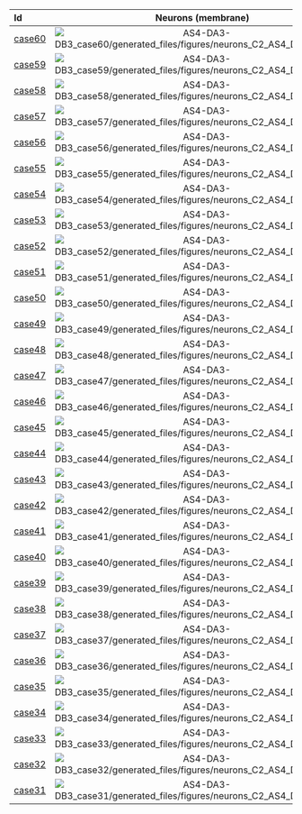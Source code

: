| Id | Neurons (membrane) | Neurons (membrane) | Muscles (membrane) | Muscles (membrane) | Neurons (activity) | Neurons (activity) | Muscles (activity) | Muscles (activity) |
| :---         |     :---:      |     :---:     |     :---:     |     :---:     |     :---:     |     :---:     |     :---:     |     :---:     |
| [case60](AS4-DA3-DB3_case60) | ![AS4-DA3-DB3_case60/generated_files/figures/neurons_C2_AS4_DA3_DB3.png](AS4-DA3-DB3_case60/generated_files/figures/neurons_C2_AS4_DA3_DB3.png "AS4-DA3-DB3_case60/generated_files/figures/neurons_C2_AS4_DA3_DB3") | ![AS4-DA3-DB3_case60/generated_files/figures/traces_neuron_AS4_DA3_DB3_C2.png](AS4-DA3-DB3_case60/generated_files/figures/traces_neuron_AS4_DA3_DB3_C2.png "AS4-DA3-DB3_case60/generated_files/figures/traces_neuron_AS4_DA3_DB3_C2") | | | ![AS4-DA3-DB3_case60/generated_files/figures/neuron_activity_C2_AS4_DA3_DB3.png](AS4-DA3-DB3_case60/generated_files/figures/neuron_activity_C2_AS4_DA3_DB3.png "AS4-DA3-DB3_case60/generated_files/figures/neuron_activity_C2_AS4_DA3_DB3") | ![AS4-DA3-DB3_case60/generated_files/figures/traces_neuron_activity_AS4_DA3_DB3_C2.png](AS4-DA3-DB3_case60/generated_files/figures/traces_neuron_activity_AS4_DA3_DB3_C2.png "AS4-DA3-DB3_case60/generated_files/figures/traces_neuron_activity_AS4_DA3_DB3_C2") | |
| [case59](AS4-DA3-DB3_case59) | ![AS4-DA3-DB3_case59/generated_files/figures/neurons_C2_AS4_DA3_DB3.png](AS4-DA3-DB3_case59/generated_files/figures/neurons_C2_AS4_DA3_DB3.png "AS4-DA3-DB3_case59/generated_files/figures/neurons_C2_AS4_DA3_DB3") | ![AS4-DA3-DB3_case59/generated_files/figures/traces_neuron_AS4_DA3_DB3_C2.png](AS4-DA3-DB3_case59/generated_files/figures/traces_neuron_AS4_DA3_DB3_C2.png "AS4-DA3-DB3_case59/generated_files/figures/traces_neuron_AS4_DA3_DB3_C2") | | | ![AS4-DA3-DB3_case59/generated_files/figures/neuron_activity_C2_AS4_DA3_DB3.png](AS4-DA3-DB3_case59/generated_files/figures/neuron_activity_C2_AS4_DA3_DB3.png "AS4-DA3-DB3_case59/generated_files/figures/neuron_activity_C2_AS4_DA3_DB3") | ![AS4-DA3-DB3_case59/generated_files/figures/traces_neuron_activity_AS4_DA3_DB3_C2.png](AS4-DA3-DB3_case59/generated_files/figures/traces_neuron_activity_AS4_DA3_DB3_C2.png "AS4-DA3-DB3_case59/generated_files/figures/traces_neuron_activity_AS4_DA3_DB3_C2") | |
| [case58](AS4-DA3-DB3_case58) | ![AS4-DA3-DB3_case58/generated_files/figures/neurons_C2_AS4_DA3_DB3.png](AS4-DA3-DB3_case58/generated_files/figures/neurons_C2_AS4_DA3_DB3.png "AS4-DA3-DB3_case58/generated_files/figures/neurons_C2_AS4_DA3_DB3") | ![AS4-DA3-DB3_case58/generated_files/figures/traces_neuron_AS4_DA3_DB3_C2.png](AS4-DA3-DB3_case58/generated_files/figures/traces_neuron_AS4_DA3_DB3_C2.png "AS4-DA3-DB3_case58/generated_files/figures/traces_neuron_AS4_DA3_DB3_C2") | | | ![AS4-DA3-DB3_case58/generated_files/figures/neuron_activity_C2_AS4_DA3_DB3.png](AS4-DA3-DB3_case58/generated_files/figures/neuron_activity_C2_AS4_DA3_DB3.png "AS4-DA3-DB3_case58/generated_files/figures/neuron_activity_C2_AS4_DA3_DB3") | ![AS4-DA3-DB3_case58/generated_files/figures/traces_neuron_activity_AS4_DA3_DB3_C2.png](AS4-DA3-DB3_case58/generated_files/figures/traces_neuron_activity_AS4_DA3_DB3_C2.png "AS4-DA3-DB3_case58/generated_files/figures/traces_neuron_activity_AS4_DA3_DB3_C2") | |
| [case57](AS4-DA3-DB3_case57) | ![AS4-DA3-DB3_case57/generated_files/figures/neurons_C2_AS4_DA3_DB3.png](AS4-DA3-DB3_case57/generated_files/figures/neurons_C2_AS4_DA3_DB3.png "AS4-DA3-DB3_case57/generated_files/figures/neurons_C2_AS4_DA3_DB3") | ![AS4-DA3-DB3_case57/generated_files/figures/traces_neuron_AS4_DA3_DB3_C2.png](AS4-DA3-DB3_case57/generated_files/figures/traces_neuron_AS4_DA3_DB3_C2.png "AS4-DA3-DB3_case57/generated_files/figures/traces_neuron_AS4_DA3_DB3_C2") | | | ![AS4-DA3-DB3_case57/generated_files/figures/neuron_activity_C2_AS4_DA3_DB3.png](AS4-DA3-DB3_case57/generated_files/figures/neuron_activity_C2_AS4_DA3_DB3.png "AS4-DA3-DB3_case57/generated_files/figures/neuron_activity_C2_AS4_DA3_DB3") | ![AS4-DA3-DB3_case57/generated_files/figures/traces_neuron_activity_AS4_DA3_DB3_C2.png](AS4-DA3-DB3_case57/generated_files/figures/traces_neuron_activity_AS4_DA3_DB3_C2.png "AS4-DA3-DB3_case57/generated_files/figures/traces_neuron_activity_AS4_DA3_DB3_C2") | |
| [case56](AS4-DA3-DB3_case56) | ![AS4-DA3-DB3_case56/generated_files/figures/neurons_C2_AS4_DA3_DB3.png](AS4-DA3-DB3_case56/generated_files/figures/neurons_C2_AS4_DA3_DB3.png "AS4-DA3-DB3_case56/generated_files/figures/neurons_C2_AS4_DA3_DB3") | ![AS4-DA3-DB3_case56/generated_files/figures/traces_neuron_AS4_DA3_DB3_C2.png](AS4-DA3-DB3_case56/generated_files/figures/traces_neuron_AS4_DA3_DB3_C2.png "AS4-DA3-DB3_case56/generated_files/figures/traces_neuron_AS4_DA3_DB3_C2") | | | ![AS4-DA3-DB3_case56/generated_files/figures/neuron_activity_C2_AS4_DA3_DB3.png](AS4-DA3-DB3_case56/generated_files/figures/neuron_activity_C2_AS4_DA3_DB3.png "AS4-DA3-DB3_case56/generated_files/figures/neuron_activity_C2_AS4_DA3_DB3") | ![AS4-DA3-DB3_case56/generated_files/figures/traces_neuron_activity_AS4_DA3_DB3_C2.png](AS4-DA3-DB3_case56/generated_files/figures/traces_neuron_activity_AS4_DA3_DB3_C2.png "AS4-DA3-DB3_case56/generated_files/figures/traces_neuron_activity_AS4_DA3_DB3_C2") | |
| [case55](AS4-DA3-DB3_case55) | ![AS4-DA3-DB3_case55/generated_files/figures/neurons_C2_AS4_DA3_DB3.png](AS4-DA3-DB3_case55/generated_files/figures/neurons_C2_AS4_DA3_DB3.png "AS4-DA3-DB3_case55/generated_files/figures/neurons_C2_AS4_DA3_DB3") | ![AS4-DA3-DB3_case55/generated_files/figures/traces_neuron_AS4_DA3_DB3_C2.png](AS4-DA3-DB3_case55/generated_files/figures/traces_neuron_AS4_DA3_DB3_C2.png "AS4-DA3-DB3_case55/generated_files/figures/traces_neuron_AS4_DA3_DB3_C2") | | | ![AS4-DA3-DB3_case55/generated_files/figures/neuron_activity_C2_AS4_DA3_DB3.png](AS4-DA3-DB3_case55/generated_files/figures/neuron_activity_C2_AS4_DA3_DB3.png "AS4-DA3-DB3_case55/generated_files/figures/neuron_activity_C2_AS4_DA3_DB3") | ![AS4-DA3-DB3_case55/generated_files/figures/traces_neuron_activity_AS4_DA3_DB3_C2.png](AS4-DA3-DB3_case55/generated_files/figures/traces_neuron_activity_AS4_DA3_DB3_C2.png "AS4-DA3-DB3_case55/generated_files/figures/traces_neuron_activity_AS4_DA3_DB3_C2") | |
| [case54](AS4-DA3-DB3_case54) | ![AS4-DA3-DB3_case54/generated_files/figures/neurons_C2_AS4_DA3_DB3.png](AS4-DA3-DB3_case54/generated_files/figures/neurons_C2_AS4_DA3_DB3.png "AS4-DA3-DB3_case54/generated_files/figures/neurons_C2_AS4_DA3_DB3") | ![AS4-DA3-DB3_case54/generated_files/figures/traces_neuron_AS4_DA3_DB3_C2.png](AS4-DA3-DB3_case54/generated_files/figures/traces_neuron_AS4_DA3_DB3_C2.png "AS4-DA3-DB3_case54/generated_files/figures/traces_neuron_AS4_DA3_DB3_C2") | | | ![AS4-DA3-DB3_case54/generated_files/figures/neuron_activity_C2_AS4_DA3_DB3.png](AS4-DA3-DB3_case54/generated_files/figures/neuron_activity_C2_AS4_DA3_DB3.png "AS4-DA3-DB3_case54/generated_files/figures/neuron_activity_C2_AS4_DA3_DB3") | ![AS4-DA3-DB3_case54/generated_files/figures/traces_neuron_activity_AS4_DA3_DB3_C2.png](AS4-DA3-DB3_case54/generated_files/figures/traces_neuron_activity_AS4_DA3_DB3_C2.png "AS4-DA3-DB3_case54/generated_files/figures/traces_neuron_activity_AS4_DA3_DB3_C2") | |
| [case53](AS4-DA3-DB3_case53) | ![AS4-DA3-DB3_case53/generated_files/figures/neurons_C2_AS4_DA3_DB3.png](AS4-DA3-DB3_case53/generated_files/figures/neurons_C2_AS4_DA3_DB3.png "AS4-DA3-DB3_case53/generated_files/figures/neurons_C2_AS4_DA3_DB3") | ![AS4-DA3-DB3_case53/generated_files/figures/traces_neuron_AS4_DA3_DB3_C2.png](AS4-DA3-DB3_case53/generated_files/figures/traces_neuron_AS4_DA3_DB3_C2.png "AS4-DA3-DB3_case53/generated_files/figures/traces_neuron_AS4_DA3_DB3_C2") | | | ![AS4-DA3-DB3_case53/generated_files/figures/neuron_activity_C2_AS4_DA3_DB3.png](AS4-DA3-DB3_case53/generated_files/figures/neuron_activity_C2_AS4_DA3_DB3.png "AS4-DA3-DB3_case53/generated_files/figures/neuron_activity_C2_AS4_DA3_DB3") | ![AS4-DA3-DB3_case53/generated_files/figures/traces_neuron_activity_AS4_DA3_DB3_C2.png](AS4-DA3-DB3_case53/generated_files/figures/traces_neuron_activity_AS4_DA3_DB3_C2.png "AS4-DA3-DB3_case53/generated_files/figures/traces_neuron_activity_AS4_DA3_DB3_C2") | |
| [case52](AS4-DA3-DB3_case52) | ![AS4-DA3-DB3_case52/generated_files/figures/neurons_C2_AS4_DA3_DB3.png](AS4-DA3-DB3_case52/generated_files/figures/neurons_C2_AS4_DA3_DB3.png "AS4-DA3-DB3_case52/generated_files/figures/neurons_C2_AS4_DA3_DB3") | ![AS4-DA3-DB3_case52/generated_files/figures/traces_neuron_AS4_DA3_DB3_C2.png](AS4-DA3-DB3_case52/generated_files/figures/traces_neuron_AS4_DA3_DB3_C2.png "AS4-DA3-DB3_case52/generated_files/figures/traces_neuron_AS4_DA3_DB3_C2") | | | ![AS4-DA3-DB3_case52/generated_files/figures/neuron_activity_C2_AS4_DA3_DB3.png](AS4-DA3-DB3_case52/generated_files/figures/neuron_activity_C2_AS4_DA3_DB3.png "AS4-DA3-DB3_case52/generated_files/figures/neuron_activity_C2_AS4_DA3_DB3") | ![AS4-DA3-DB3_case52/generated_files/figures/traces_neuron_activity_AS4_DA3_DB3_C2.png](AS4-DA3-DB3_case52/generated_files/figures/traces_neuron_activity_AS4_DA3_DB3_C2.png "AS4-DA3-DB3_case52/generated_files/figures/traces_neuron_activity_AS4_DA3_DB3_C2") | |
| [case51](AS4-DA3-DB3_case51) | ![AS4-DA3-DB3_case51/generated_files/figures/neurons_C2_AS4_DA3_DB3.png](AS4-DA3-DB3_case51/generated_files/figures/neurons_C2_AS4_DA3_DB3.png "AS4-DA3-DB3_case51/generated_files/figures/neurons_C2_AS4_DA3_DB3") | ![AS4-DA3-DB3_case51/generated_files/figures/traces_neuron_AS4_DA3_DB3_C2.png](AS4-DA3-DB3_case51/generated_files/figures/traces_neuron_AS4_DA3_DB3_C2.png "AS4-DA3-DB3_case51/generated_files/figures/traces_neuron_AS4_DA3_DB3_C2") | | | ![AS4-DA3-DB3_case51/generated_files/figures/neuron_activity_C2_AS4_DA3_DB3.png](AS4-DA3-DB3_case51/generated_files/figures/neuron_activity_C2_AS4_DA3_DB3.png "AS4-DA3-DB3_case51/generated_files/figures/neuron_activity_C2_AS4_DA3_DB3") | ![AS4-DA3-DB3_case51/generated_files/figures/traces_neuron_activity_AS4_DA3_DB3_C2.png](AS4-DA3-DB3_case51/generated_files/figures/traces_neuron_activity_AS4_DA3_DB3_C2.png "AS4-DA3-DB3_case51/generated_files/figures/traces_neuron_activity_AS4_DA3_DB3_C2") | |
| [case50](AS4-DA3-DB3_case50) | ![AS4-DA3-DB3_case50/generated_files/figures/neurons_C2_AS4_DA3_DB3.png](AS4-DA3-DB3_case50/generated_files/figures/neurons_C2_AS4_DA3_DB3.png "AS4-DA3-DB3_case50/generated_files/figures/neurons_C2_AS4_DA3_DB3") | ![AS4-DA3-DB3_case50/generated_files/figures/traces_neuron_AS4_DA3_DB3_C2.png](AS4-DA3-DB3_case50/generated_files/figures/traces_neuron_AS4_DA3_DB3_C2.png "AS4-DA3-DB3_case50/generated_files/figures/traces_neuron_AS4_DA3_DB3_C2") | ![AS4-DA3-DB3_case50/generated_files/figures/muscles_C2_AS4_DA3_DB3.png](AS4-DA3-DB3_case50/generated_files/figures/muscles_C2_AS4_DA3_DB3.png "AS4-DA3-DB3_case50/generated_files/figures/muscles_C2_AS4_DA3_DB3") | ![AS4-DA3-DB3_case50/generated_files/figures/traces_muscles_AS4_DA3_DB3_C2.png](AS4-DA3-DB3_case50/generated_files/figures/traces_muscles_AS4_DA3_DB3_C2.png "AS4-DA3-DB3_case50/generated_files/figures/traces_muscles_AS4_DA3_DB3_C2") | ![AS4-DA3-DB3_case50/generated_files/figures/neuron_activity_C2_AS4_DA3_DB3.png](AS4-DA3-DB3_case50/generated_files/figures/neuron_activity_C2_AS4_DA3_DB3.png "AS4-DA3-DB3_case50/generated_files/figures/neuron_activity_C2_AS4_DA3_DB3") | ![AS4-DA3-DB3_case50/generated_files/figures/traces_neuron_activity_AS4_DA3_DB3_C2.png](AS4-DA3-DB3_case50/generated_files/figures/traces_neuron_activity_AS4_DA3_DB3_C2.png "AS4-DA3-DB3_case50/generated_files/figures/traces_neuron_activity_AS4_DA3_DB3_C2") | ![AS4-DA3-DB3_case50/generated_files/figures/muscle_activity_C2_AS4_DA3_DB3.png](AS4-DA3-DB3_case50/generated_files/figures/muscle_activity_C2_AS4_DA3_DB3.png "AS4-DA3-DB3_case50/generated_files/figures/muscle_activity_C2_AS4_DA3_DB3") | ![AS4-DA3-DB3_case50/generated_files/figures/traces_muscles_activity_AS4_DA3_DB3_C2.png](AS4-DA3-DB3_case50/generated_files/figures/traces_muscles_activity_AS4_DA3_DB3_C2.png "AS4-DA3-DB3_case50/generated_files/figures/traces_muscles_activity_AS4_DA3_DB3_C2") |
| [case49](AS4-DA3-DB3_case49) | ![AS4-DA3-DB3_case49/generated_files/figures/neurons_C2_AS4_DA3_DB3.png](AS4-DA3-DB3_case49/generated_files/figures/neurons_C2_AS4_DA3_DB3.png "AS4-DA3-DB3_case49/generated_files/figures/neurons_C2_AS4_DA3_DB3") | ![AS4-DA3-DB3_case49/generated_files/figures/traces_neuron_AS4_DA3_DB3_C2.png](AS4-DA3-DB3_case49/generated_files/figures/traces_neuron_AS4_DA3_DB3_C2.png "AS4-DA3-DB3_case49/generated_files/figures/traces_neuron_AS4_DA3_DB3_C2") | ![AS4-DA3-DB3_case49/generated_files/figures/muscles_C2_AS4_DA3_DB3.png](AS4-DA3-DB3_case49/generated_files/figures/muscles_C2_AS4_DA3_DB3.png "AS4-DA3-DB3_case49/generated_files/figures/muscles_C2_AS4_DA3_DB3") | ![AS4-DA3-DB3_case49/generated_files/figures/traces_muscles_AS4_DA3_DB3_C2.png](AS4-DA3-DB3_case49/generated_files/figures/traces_muscles_AS4_DA3_DB3_C2.png "AS4-DA3-DB3_case49/generated_files/figures/traces_muscles_AS4_DA3_DB3_C2") | ![AS4-DA3-DB3_case49/generated_files/figures/neuron_activity_C2_AS4_DA3_DB3.png](AS4-DA3-DB3_case49/generated_files/figures/neuron_activity_C2_AS4_DA3_DB3.png "AS4-DA3-DB3_case49/generated_files/figures/neuron_activity_C2_AS4_DA3_DB3") | ![AS4-DA3-DB3_case49/generated_files/figures/traces_neuron_activity_AS4_DA3_DB3_C2.png](AS4-DA3-DB3_case49/generated_files/figures/traces_neuron_activity_AS4_DA3_DB3_C2.png "AS4-DA3-DB3_case49/generated_files/figures/traces_neuron_activity_AS4_DA3_DB3_C2") | ![AS4-DA3-DB3_case49/generated_files/figures/muscle_activity_C2_AS4_DA3_DB3.png](AS4-DA3-DB3_case49/generated_files/figures/muscle_activity_C2_AS4_DA3_DB3.png "AS4-DA3-DB3_case49/generated_files/figures/muscle_activity_C2_AS4_DA3_DB3") | ![AS4-DA3-DB3_case49/generated_files/figures/traces_muscles_activity_AS4_DA3_DB3_C2.png](AS4-DA3-DB3_case49/generated_files/figures/traces_muscles_activity_AS4_DA3_DB3_C2.png "AS4-DA3-DB3_case49/generated_files/figures/traces_muscles_activity_AS4_DA3_DB3_C2") |
| [case48](AS4-DA3-DB3_case48) | ![AS4-DA3-DB3_case48/generated_files/figures/neurons_C2_AS4_DA3_DB3.png](AS4-DA3-DB3_case48/generated_files/figures/neurons_C2_AS4_DA3_DB3.png "AS4-DA3-DB3_case48/generated_files/figures/neurons_C2_AS4_DA3_DB3") | ![AS4-DA3-DB3_case48/generated_files/figures/traces_neuron_AS4_DA3_DB3_C2.png](AS4-DA3-DB3_case48/generated_files/figures/traces_neuron_AS4_DA3_DB3_C2.png "AS4-DA3-DB3_case48/generated_files/figures/traces_neuron_AS4_DA3_DB3_C2") | ![AS4-DA3-DB3_case48/generated_files/figures/muscles_C2_AS4_DA3_DB3.png](AS4-DA3-DB3_case48/generated_files/figures/muscles_C2_AS4_DA3_DB3.png "AS4-DA3-DB3_case48/generated_files/figures/muscles_C2_AS4_DA3_DB3") | ![AS4-DA3-DB3_case48/generated_files/figures/traces_muscles_AS4_DA3_DB3_C2.png](AS4-DA3-DB3_case48/generated_files/figures/traces_muscles_AS4_DA3_DB3_C2.png "AS4-DA3-DB3_case48/generated_files/figures/traces_muscles_AS4_DA3_DB3_C2") | ![AS4-DA3-DB3_case48/generated_files/figures/neuron_activity_C2_AS4_DA3_DB3.png](AS4-DA3-DB3_case48/generated_files/figures/neuron_activity_C2_AS4_DA3_DB3.png "AS4-DA3-DB3_case48/generated_files/figures/neuron_activity_C2_AS4_DA3_DB3") | ![AS4-DA3-DB3_case48/generated_files/figures/traces_neuron_activity_AS4_DA3_DB3_C2.png](AS4-DA3-DB3_case48/generated_files/figures/traces_neuron_activity_AS4_DA3_DB3_C2.png "AS4-DA3-DB3_case48/generated_files/figures/traces_neuron_activity_AS4_DA3_DB3_C2") | ![AS4-DA3-DB3_case48/generated_files/figures/muscle_activity_C2_AS4_DA3_DB3.png](AS4-DA3-DB3_case48/generated_files/figures/muscle_activity_C2_AS4_DA3_DB3.png "AS4-DA3-DB3_case48/generated_files/figures/muscle_activity_C2_AS4_DA3_DB3") | ![AS4-DA3-DB3_case48/generated_files/figures/traces_muscles_activity_AS4_DA3_DB3_C2.png](AS4-DA3-DB3_case48/generated_files/figures/traces_muscles_activity_AS4_DA3_DB3_C2.png "AS4-DA3-DB3_case48/generated_files/figures/traces_muscles_activity_AS4_DA3_DB3_C2") |
| [case47](AS4-DA3-DB3_case47) | ![AS4-DA3-DB3_case47/generated_files/figures/neurons_C2_AS4_DA3_DB3.png](AS4-DA3-DB3_case47/generated_files/figures/neurons_C2_AS4_DA3_DB3.png "AS4-DA3-DB3_case47/generated_files/figures/neurons_C2_AS4_DA3_DB3") | ![AS4-DA3-DB3_case47/generated_files/figures/traces_neuron_AS4_DA3_DB3_C2.png](AS4-DA3-DB3_case47/generated_files/figures/traces_neuron_AS4_DA3_DB3_C2.png "AS4-DA3-DB3_case47/generated_files/figures/traces_neuron_AS4_DA3_DB3_C2") | ![AS4-DA3-DB3_case47/generated_files/figures/muscles_C2_AS4_DA3_DB3.png](AS4-DA3-DB3_case47/generated_files/figures/muscles_C2_AS4_DA3_DB3.png "AS4-DA3-DB3_case47/generated_files/figures/muscles_C2_AS4_DA3_DB3") | ![AS4-DA3-DB3_case47/generated_files/figures/traces_muscles_AS4_DA3_DB3_C2.png](AS4-DA3-DB3_case47/generated_files/figures/traces_muscles_AS4_DA3_DB3_C2.png "AS4-DA3-DB3_case47/generated_files/figures/traces_muscles_AS4_DA3_DB3_C2") | ![AS4-DA3-DB3_case47/generated_files/figures/neuron_activity_C2_AS4_DA3_DB3.png](AS4-DA3-DB3_case47/generated_files/figures/neuron_activity_C2_AS4_DA3_DB3.png "AS4-DA3-DB3_case47/generated_files/figures/neuron_activity_C2_AS4_DA3_DB3") | ![AS4-DA3-DB3_case47/generated_files/figures/traces_neuron_activity_AS4_DA3_DB3_C2.png](AS4-DA3-DB3_case47/generated_files/figures/traces_neuron_activity_AS4_DA3_DB3_C2.png "AS4-DA3-DB3_case47/generated_files/figures/traces_neuron_activity_AS4_DA3_DB3_C2") | ![AS4-DA3-DB3_case47/generated_files/figures/muscle_activity_C2_AS4_DA3_DB3.png](AS4-DA3-DB3_case47/generated_files/figures/muscle_activity_C2_AS4_DA3_DB3.png "AS4-DA3-DB3_case47/generated_files/figures/muscle_activity_C2_AS4_DA3_DB3") | ![AS4-DA3-DB3_case47/generated_files/figures/traces_muscles_activity_AS4_DA3_DB3_C2.png](AS4-DA3-DB3_case47/generated_files/figures/traces_muscles_activity_AS4_DA3_DB3_C2.png "AS4-DA3-DB3_case47/generated_files/figures/traces_muscles_activity_AS4_DA3_DB3_C2") |
| [case46](AS4-DA3-DB3_case46) | ![AS4-DA3-DB3_case46/generated_files/figures/neurons_C2_AS4_DA3_DB3.png](AS4-DA3-DB3_case46/generated_files/figures/neurons_C2_AS4_DA3_DB3.png "AS4-DA3-DB3_case46/generated_files/figures/neurons_C2_AS4_DA3_DB3") | ![AS4-DA3-DB3_case46/generated_files/figures/traces_neuron_AS4_DA3_DB3_C2.png](AS4-DA3-DB3_case46/generated_files/figures/traces_neuron_AS4_DA3_DB3_C2.png "AS4-DA3-DB3_case46/generated_files/figures/traces_neuron_AS4_DA3_DB3_C2") | ![AS4-DA3-DB3_case46/generated_files/figures/muscles_C2_AS4_DA3_DB3.png](AS4-DA3-DB3_case46/generated_files/figures/muscles_C2_AS4_DA3_DB3.png "AS4-DA3-DB3_case46/generated_files/figures/muscles_C2_AS4_DA3_DB3") | ![AS4-DA3-DB3_case46/generated_files/figures/traces_muscles_AS4_DA3_DB3_C2.png](AS4-DA3-DB3_case46/generated_files/figures/traces_muscles_AS4_DA3_DB3_C2.png "AS4-DA3-DB3_case46/generated_files/figures/traces_muscles_AS4_DA3_DB3_C2") | ![AS4-DA3-DB3_case46/generated_files/figures/neuron_activity_C2_AS4_DA3_DB3.png](AS4-DA3-DB3_case46/generated_files/figures/neuron_activity_C2_AS4_DA3_DB3.png "AS4-DA3-DB3_case46/generated_files/figures/neuron_activity_C2_AS4_DA3_DB3") | ![AS4-DA3-DB3_case46/generated_files/figures/traces_neuron_activity_AS4_DA3_DB3_C2.png](AS4-DA3-DB3_case46/generated_files/figures/traces_neuron_activity_AS4_DA3_DB3_C2.png "AS4-DA3-DB3_case46/generated_files/figures/traces_neuron_activity_AS4_DA3_DB3_C2") | ![AS4-DA3-DB3_case46/generated_files/figures/muscle_activity_C2_AS4_DA3_DB3.png](AS4-DA3-DB3_case46/generated_files/figures/muscle_activity_C2_AS4_DA3_DB3.png "AS4-DA3-DB3_case46/generated_files/figures/muscle_activity_C2_AS4_DA3_DB3") | ![AS4-DA3-DB3_case46/generated_files/figures/traces_muscles_activity_AS4_DA3_DB3_C2.png](AS4-DA3-DB3_case46/generated_files/figures/traces_muscles_activity_AS4_DA3_DB3_C2.png "AS4-DA3-DB3_case46/generated_files/figures/traces_muscles_activity_AS4_DA3_DB3_C2") |
| [case45](AS4-DA3-DB3_case45) | ![AS4-DA3-DB3_case45/generated_files/figures/neurons_C2_AS4_DA3_DB3.png](AS4-DA3-DB3_case45/generated_files/figures/neurons_C2_AS4_DA3_DB3.png "AS4-DA3-DB3_case45/generated_files/figures/neurons_C2_AS4_DA3_DB3") | ![AS4-DA3-DB3_case45/generated_files/figures/traces_neuron_AS4_DA3_DB3_C2.png](AS4-DA3-DB3_case45/generated_files/figures/traces_neuron_AS4_DA3_DB3_C2.png "AS4-DA3-DB3_case45/generated_files/figures/traces_neuron_AS4_DA3_DB3_C2") | ![AS4-DA3-DB3_case45/generated_files/figures/muscles_C2_AS4_DA3_DB3.png](AS4-DA3-DB3_case45/generated_files/figures/muscles_C2_AS4_DA3_DB3.png "AS4-DA3-DB3_case45/generated_files/figures/muscles_C2_AS4_DA3_DB3") | ![AS4-DA3-DB3_case45/generated_files/figures/traces_muscles_AS4_DA3_DB3_C2.png](AS4-DA3-DB3_case45/generated_files/figures/traces_muscles_AS4_DA3_DB3_C2.png "AS4-DA3-DB3_case45/generated_files/figures/traces_muscles_AS4_DA3_DB3_C2") | ![AS4-DA3-DB3_case45/generated_files/figures/neuron_activity_C2_AS4_DA3_DB3.png](AS4-DA3-DB3_case45/generated_files/figures/neuron_activity_C2_AS4_DA3_DB3.png "AS4-DA3-DB3_case45/generated_files/figures/neuron_activity_C2_AS4_DA3_DB3") | ![AS4-DA3-DB3_case45/generated_files/figures/traces_neuron_activity_AS4_DA3_DB3_C2.png](AS4-DA3-DB3_case45/generated_files/figures/traces_neuron_activity_AS4_DA3_DB3_C2.png "AS4-DA3-DB3_case45/generated_files/figures/traces_neuron_activity_AS4_DA3_DB3_C2") | ![AS4-DA3-DB3_case45/generated_files/figures/muscle_activity_C2_AS4_DA3_DB3.png](AS4-DA3-DB3_case45/generated_files/figures/muscle_activity_C2_AS4_DA3_DB3.png "AS4-DA3-DB3_case45/generated_files/figures/muscle_activity_C2_AS4_DA3_DB3") | ![AS4-DA3-DB3_case45/generated_files/figures/traces_muscles_activity_AS4_DA3_DB3_C2.png](AS4-DA3-DB3_case45/generated_files/figures/traces_muscles_activity_AS4_DA3_DB3_C2.png "AS4-DA3-DB3_case45/generated_files/figures/traces_muscles_activity_AS4_DA3_DB3_C2") |
| [case44](AS4-DA3-DB3_case44) | ![AS4-DA3-DB3_case44/generated_files/figures/neurons_C2_AS4_DA3_DB3.png](AS4-DA3-DB3_case44/generated_files/figures/neurons_C2_AS4_DA3_DB3.png "AS4-DA3-DB3_case44/generated_files/figures/neurons_C2_AS4_DA3_DB3") | ![AS4-DA3-DB3_case44/generated_files/figures/traces_neuron_AS4_DA3_DB3_C2.png](AS4-DA3-DB3_case44/generated_files/figures/traces_neuron_AS4_DA3_DB3_C2.png "AS4-DA3-DB3_case44/generated_files/figures/traces_neuron_AS4_DA3_DB3_C2") | ![AS4-DA3-DB3_case44/generated_files/figures/muscles_C2_AS4_DA3_DB3.png](AS4-DA3-DB3_case44/generated_files/figures/muscles_C2_AS4_DA3_DB3.png "AS4-DA3-DB3_case44/generated_files/figures/muscles_C2_AS4_DA3_DB3") | ![AS4-DA3-DB3_case44/generated_files/figures/traces_muscles_AS4_DA3_DB3_C2.png](AS4-DA3-DB3_case44/generated_files/figures/traces_muscles_AS4_DA3_DB3_C2.png "AS4-DA3-DB3_case44/generated_files/figures/traces_muscles_AS4_DA3_DB3_C2") | ![AS4-DA3-DB3_case44/generated_files/figures/neuron_activity_C2_AS4_DA3_DB3.png](AS4-DA3-DB3_case44/generated_files/figures/neuron_activity_C2_AS4_DA3_DB3.png "AS4-DA3-DB3_case44/generated_files/figures/neuron_activity_C2_AS4_DA3_DB3") | ![AS4-DA3-DB3_case44/generated_files/figures/traces_neuron_activity_AS4_DA3_DB3_C2.png](AS4-DA3-DB3_case44/generated_files/figures/traces_neuron_activity_AS4_DA3_DB3_C2.png "AS4-DA3-DB3_case44/generated_files/figures/traces_neuron_activity_AS4_DA3_DB3_C2") | ![AS4-DA3-DB3_case44/generated_files/figures/muscle_activity_C2_AS4_DA3_DB3.png](AS4-DA3-DB3_case44/generated_files/figures/muscle_activity_C2_AS4_DA3_DB3.png "AS4-DA3-DB3_case44/generated_files/figures/muscle_activity_C2_AS4_DA3_DB3") | ![AS4-DA3-DB3_case44/generated_files/figures/traces_muscles_activity_AS4_DA3_DB3_C2.png](AS4-DA3-DB3_case44/generated_files/figures/traces_muscles_activity_AS4_DA3_DB3_C2.png "AS4-DA3-DB3_case44/generated_files/figures/traces_muscles_activity_AS4_DA3_DB3_C2") |
| [case43](AS4-DA3-DB3_case43) | ![AS4-DA3-DB3_case43/generated_files/figures/neurons_C2_AS4_DA3_DB3.png](AS4-DA3-DB3_case43/generated_files/figures/neurons_C2_AS4_DA3_DB3.png "AS4-DA3-DB3_case43/generated_files/figures/neurons_C2_AS4_DA3_DB3") | ![AS4-DA3-DB3_case43/generated_files/figures/traces_neuron_AS4_DA3_DB3_C2.png](AS4-DA3-DB3_case43/generated_files/figures/traces_neuron_AS4_DA3_DB3_C2.png "AS4-DA3-DB3_case43/generated_files/figures/traces_neuron_AS4_DA3_DB3_C2") | ![AS4-DA3-DB3_case43/generated_files/figures/muscles_C2_AS4_DA3_DB3.png](AS4-DA3-DB3_case43/generated_files/figures/muscles_C2_AS4_DA3_DB3.png "AS4-DA3-DB3_case43/generated_files/figures/muscles_C2_AS4_DA3_DB3") | ![AS4-DA3-DB3_case43/generated_files/figures/traces_muscles_AS4_DA3_DB3_C2.png](AS4-DA3-DB3_case43/generated_files/figures/traces_muscles_AS4_DA3_DB3_C2.png "AS4-DA3-DB3_case43/generated_files/figures/traces_muscles_AS4_DA3_DB3_C2") | ![AS4-DA3-DB3_case43/generated_files/figures/neuron_activity_C2_AS4_DA3_DB3.png](AS4-DA3-DB3_case43/generated_files/figures/neuron_activity_C2_AS4_DA3_DB3.png "AS4-DA3-DB3_case43/generated_files/figures/neuron_activity_C2_AS4_DA3_DB3") | ![AS4-DA3-DB3_case43/generated_files/figures/traces_neuron_activity_AS4_DA3_DB3_C2.png](AS4-DA3-DB3_case43/generated_files/figures/traces_neuron_activity_AS4_DA3_DB3_C2.png "AS4-DA3-DB3_case43/generated_files/figures/traces_neuron_activity_AS4_DA3_DB3_C2") | ![AS4-DA3-DB3_case43/generated_files/figures/muscle_activity_C2_AS4_DA3_DB3.png](AS4-DA3-DB3_case43/generated_files/figures/muscle_activity_C2_AS4_DA3_DB3.png "AS4-DA3-DB3_case43/generated_files/figures/muscle_activity_C2_AS4_DA3_DB3") | ![AS4-DA3-DB3_case43/generated_files/figures/traces_muscles_activity_AS4_DA3_DB3_C2.png](AS4-DA3-DB3_case43/generated_files/figures/traces_muscles_activity_AS4_DA3_DB3_C2.png "AS4-DA3-DB3_case43/generated_files/figures/traces_muscles_activity_AS4_DA3_DB3_C2") |
| [case42](AS4-DA3-DB3_case42) | ![AS4-DA3-DB3_case42/generated_files/figures/neurons_C2_AS4_DA3_DB3.png](AS4-DA3-DB3_case42/generated_files/figures/neurons_C2_AS4_DA3_DB3.png "AS4-DA3-DB3_case42/generated_files/figures/neurons_C2_AS4_DA3_DB3") | ![AS4-DA3-DB3_case42/generated_files/figures/traces_neuron_AS4_DA3_DB3_C2.png](AS4-DA3-DB3_case42/generated_files/figures/traces_neuron_AS4_DA3_DB3_C2.png "AS4-DA3-DB3_case42/generated_files/figures/traces_neuron_AS4_DA3_DB3_C2") | ![AS4-DA3-DB3_case42/generated_files/figures/muscles_C2_AS4_DA3_DB3.png](AS4-DA3-DB3_case42/generated_files/figures/muscles_C2_AS4_DA3_DB3.png "AS4-DA3-DB3_case42/generated_files/figures/muscles_C2_AS4_DA3_DB3") | ![AS4-DA3-DB3_case42/generated_files/figures/traces_muscles_AS4_DA3_DB3_C2.png](AS4-DA3-DB3_case42/generated_files/figures/traces_muscles_AS4_DA3_DB3_C2.png "AS4-DA3-DB3_case42/generated_files/figures/traces_muscles_AS4_DA3_DB3_C2") | ![AS4-DA3-DB3_case42/generated_files/figures/neuron_activity_C2_AS4_DA3_DB3.png](AS4-DA3-DB3_case42/generated_files/figures/neuron_activity_C2_AS4_DA3_DB3.png "AS4-DA3-DB3_case42/generated_files/figures/neuron_activity_C2_AS4_DA3_DB3") | ![AS4-DA3-DB3_case42/generated_files/figures/traces_neuron_activity_AS4_DA3_DB3_C2.png](AS4-DA3-DB3_case42/generated_files/figures/traces_neuron_activity_AS4_DA3_DB3_C2.png "AS4-DA3-DB3_case42/generated_files/figures/traces_neuron_activity_AS4_DA3_DB3_C2") | ![AS4-DA3-DB3_case42/generated_files/figures/muscle_activity_C2_AS4_DA3_DB3.png](AS4-DA3-DB3_case42/generated_files/figures/muscle_activity_C2_AS4_DA3_DB3.png "AS4-DA3-DB3_case42/generated_files/figures/muscle_activity_C2_AS4_DA3_DB3") | ![AS4-DA3-DB3_case42/generated_files/figures/traces_muscles_activity_AS4_DA3_DB3_C2.png](AS4-DA3-DB3_case42/generated_files/figures/traces_muscles_activity_AS4_DA3_DB3_C2.png "AS4-DA3-DB3_case42/generated_files/figures/traces_muscles_activity_AS4_DA3_DB3_C2") |
| [case41](AS4-DA3-DB3_case41) | ![AS4-DA3-DB3_case41/generated_files/figures/neurons_C2_AS4_DA3_DB3.png](AS4-DA3-DB3_case41/generated_files/figures/neurons_C2_AS4_DA3_DB3.png "AS4-DA3-DB3_case41/generated_files/figures/neurons_C2_AS4_DA3_DB3") | ![AS4-DA3-DB3_case41/generated_files/figures/traces_neuron_AS4_DA3_DB3_C2.png](AS4-DA3-DB3_case41/generated_files/figures/traces_neuron_AS4_DA3_DB3_C2.png "AS4-DA3-DB3_case41/generated_files/figures/traces_neuron_AS4_DA3_DB3_C2") | ![AS4-DA3-DB3_case41/generated_files/figures/muscles_C2_AS4_DA3_DB3.png](AS4-DA3-DB3_case41/generated_files/figures/muscles_C2_AS4_DA3_DB3.png "AS4-DA3-DB3_case41/generated_files/figures/muscles_C2_AS4_DA3_DB3") | ![AS4-DA3-DB3_case41/generated_files/figures/traces_muscles_AS4_DA3_DB3_C2.png](AS4-DA3-DB3_case41/generated_files/figures/traces_muscles_AS4_DA3_DB3_C2.png "AS4-DA3-DB3_case41/generated_files/figures/traces_muscles_AS4_DA3_DB3_C2") | ![AS4-DA3-DB3_case41/generated_files/figures/neuron_activity_C2_AS4_DA3_DB3.png](AS4-DA3-DB3_case41/generated_files/figures/neuron_activity_C2_AS4_DA3_DB3.png "AS4-DA3-DB3_case41/generated_files/figures/neuron_activity_C2_AS4_DA3_DB3") | ![AS4-DA3-DB3_case41/generated_files/figures/traces_neuron_activity_AS4_DA3_DB3_C2.png](AS4-DA3-DB3_case41/generated_files/figures/traces_neuron_activity_AS4_DA3_DB3_C2.png "AS4-DA3-DB3_case41/generated_files/figures/traces_neuron_activity_AS4_DA3_DB3_C2") | ![AS4-DA3-DB3_case41/generated_files/figures/muscle_activity_C2_AS4_DA3_DB3.png](AS4-DA3-DB3_case41/generated_files/figures/muscle_activity_C2_AS4_DA3_DB3.png "AS4-DA3-DB3_case41/generated_files/figures/muscle_activity_C2_AS4_DA3_DB3") | ![AS4-DA3-DB3_case41/generated_files/figures/traces_muscles_activity_AS4_DA3_DB3_C2.png](AS4-DA3-DB3_case41/generated_files/figures/traces_muscles_activity_AS4_DA3_DB3_C2.png "AS4-DA3-DB3_case41/generated_files/figures/traces_muscles_activity_AS4_DA3_DB3_C2") |
| [case40](AS4-DA3-DB3_case40) | ![AS4-DA3-DB3_case40/generated_files/figures/neurons_C2_AS4_DA3_DB3.png](AS4-DA3-DB3_case40/generated_files/figures/neurons_C2_AS4_DA3_DB3.png "AS4-DA3-DB3_case40/generated_files/figures/neurons_C2_AS4_DA3_DB3") | ![AS4-DA3-DB3_case40/generated_files/figures/traces_neuron_AS4_DA3_DB3_C2.png](AS4-DA3-DB3_case40/generated_files/figures/traces_neuron_AS4_DA3_DB3_C2.png "AS4-DA3-DB3_case40/generated_files/figures/traces_neuron_AS4_DA3_DB3_C2") | ![AS4-DA3-DB3_case40/generated_files/figures/muscles_C2_AS4_DA3_DB3.png](AS4-DA3-DB3_case40/generated_files/figures/muscles_C2_AS4_DA3_DB3.png "AS4-DA3-DB3_case40/generated_files/figures/muscles_C2_AS4_DA3_DB3") | ![AS4-DA3-DB3_case40/generated_files/figures/traces_muscles_AS4_DA3_DB3_C2.png](AS4-DA3-DB3_case40/generated_files/figures/traces_muscles_AS4_DA3_DB3_C2.png "AS4-DA3-DB3_case40/generated_files/figures/traces_muscles_AS4_DA3_DB3_C2") | ![AS4-DA3-DB3_case40/generated_files/figures/neuron_activity_C2_AS4_DA3_DB3.png](AS4-DA3-DB3_case40/generated_files/figures/neuron_activity_C2_AS4_DA3_DB3.png "AS4-DA3-DB3_case40/generated_files/figures/neuron_activity_C2_AS4_DA3_DB3") | ![AS4-DA3-DB3_case40/generated_files/figures/traces_neuron_activity_AS4_DA3_DB3_C2.png](AS4-DA3-DB3_case40/generated_files/figures/traces_neuron_activity_AS4_DA3_DB3_C2.png "AS4-DA3-DB3_case40/generated_files/figures/traces_neuron_activity_AS4_DA3_DB3_C2") | ![AS4-DA3-DB3_case40/generated_files/figures/muscle_activity_C2_AS4_DA3_DB3.png](AS4-DA3-DB3_case40/generated_files/figures/muscle_activity_C2_AS4_DA3_DB3.png "AS4-DA3-DB3_case40/generated_files/figures/muscle_activity_C2_AS4_DA3_DB3") | ![AS4-DA3-DB3_case40/generated_files/figures/traces_muscles_activity_AS4_DA3_DB3_C2.png](AS4-DA3-DB3_case40/generated_files/figures/traces_muscles_activity_AS4_DA3_DB3_C2.png "AS4-DA3-DB3_case40/generated_files/figures/traces_muscles_activity_AS4_DA3_DB3_C2") |
| [case39](AS4-DA3-DB3_case39) | ![AS4-DA3-DB3_case39/generated_files/figures/neurons_C2_AS4_DA3_DB3.png](AS4-DA3-DB3_case39/generated_files/figures/neurons_C2_AS4_DA3_DB3.png "AS4-DA3-DB3_case39/generated_files/figures/neurons_C2_AS4_DA3_DB3") | ![AS4-DA3-DB3_case39/generated_files/figures/traces_neuron_AS4_DA3_DB3_C2.png](AS4-DA3-DB3_case39/generated_files/figures/traces_neuron_AS4_DA3_DB3_C2.png "AS4-DA3-DB3_case39/generated_files/figures/traces_neuron_AS4_DA3_DB3_C2") | ![AS4-DA3-DB3_case39/generated_files/figures/muscles_C2_AS4_DA3_DB3.png](AS4-DA3-DB3_case39/generated_files/figures/muscles_C2_AS4_DA3_DB3.png "AS4-DA3-DB3_case39/generated_files/figures/muscles_C2_AS4_DA3_DB3") | ![AS4-DA3-DB3_case39/generated_files/figures/traces_muscles_AS4_DA3_DB3_C2.png](AS4-DA3-DB3_case39/generated_files/figures/traces_muscles_AS4_DA3_DB3_C2.png "AS4-DA3-DB3_case39/generated_files/figures/traces_muscles_AS4_DA3_DB3_C2") | ![AS4-DA3-DB3_case39/generated_files/figures/neuron_activity_C2_AS4_DA3_DB3.png](AS4-DA3-DB3_case39/generated_files/figures/neuron_activity_C2_AS4_DA3_DB3.png "AS4-DA3-DB3_case39/generated_files/figures/neuron_activity_C2_AS4_DA3_DB3") | ![AS4-DA3-DB3_case39/generated_files/figures/traces_neuron_activity_AS4_DA3_DB3_C2.png](AS4-DA3-DB3_case39/generated_files/figures/traces_neuron_activity_AS4_DA3_DB3_C2.png "AS4-DA3-DB3_case39/generated_files/figures/traces_neuron_activity_AS4_DA3_DB3_C2") | ![AS4-DA3-DB3_case39/generated_files/figures/muscle_activity_C2_AS4_DA3_DB3.png](AS4-DA3-DB3_case39/generated_files/figures/muscle_activity_C2_AS4_DA3_DB3.png "AS4-DA3-DB3_case39/generated_files/figures/muscle_activity_C2_AS4_DA3_DB3") | ![AS4-DA3-DB3_case39/generated_files/figures/traces_muscles_activity_AS4_DA3_DB3_C2.png](AS4-DA3-DB3_case39/generated_files/figures/traces_muscles_activity_AS4_DA3_DB3_C2.png "AS4-DA3-DB3_case39/generated_files/figures/traces_muscles_activity_AS4_DA3_DB3_C2") |
| [case38](AS4-DA3-DB3_case38) | ![AS4-DA3-DB3_case38/generated_files/figures/neurons_C2_AS4_DA3_DB3.png](AS4-DA3-DB3_case38/generated_files/figures/neurons_C2_AS4_DA3_DB3.png "AS4-DA3-DB3_case38/generated_files/figures/neurons_C2_AS4_DA3_DB3") | ![AS4-DA3-DB3_case38/generated_files/figures/traces_neuron_AS4_DA3_DB3_C2.png](AS4-DA3-DB3_case38/generated_files/figures/traces_neuron_AS4_DA3_DB3_C2.png "AS4-DA3-DB3_case38/generated_files/figures/traces_neuron_AS4_DA3_DB3_C2") | ![AS4-DA3-DB3_case38/generated_files/figures/muscles_C2_AS4_DA3_DB3.png](AS4-DA3-DB3_case38/generated_files/figures/muscles_C2_AS4_DA3_DB3.png "AS4-DA3-DB3_case38/generated_files/figures/muscles_C2_AS4_DA3_DB3") | ![AS4-DA3-DB3_case38/generated_files/figures/traces_muscles_AS4_DA3_DB3_C2.png](AS4-DA3-DB3_case38/generated_files/figures/traces_muscles_AS4_DA3_DB3_C2.png "AS4-DA3-DB3_case38/generated_files/figures/traces_muscles_AS4_DA3_DB3_C2") | ![AS4-DA3-DB3_case38/generated_files/figures/neuron_activity_C2_AS4_DA3_DB3.png](AS4-DA3-DB3_case38/generated_files/figures/neuron_activity_C2_AS4_DA3_DB3.png "AS4-DA3-DB3_case38/generated_files/figures/neuron_activity_C2_AS4_DA3_DB3") | ![AS4-DA3-DB3_case38/generated_files/figures/traces_neuron_activity_AS4_DA3_DB3_C2.png](AS4-DA3-DB3_case38/generated_files/figures/traces_neuron_activity_AS4_DA3_DB3_C2.png "AS4-DA3-DB3_case38/generated_files/figures/traces_neuron_activity_AS4_DA3_DB3_C2") | ![AS4-DA3-DB3_case38/generated_files/figures/muscle_activity_C2_AS4_DA3_DB3.png](AS4-DA3-DB3_case38/generated_files/figures/muscle_activity_C2_AS4_DA3_DB3.png "AS4-DA3-DB3_case38/generated_files/figures/muscle_activity_C2_AS4_DA3_DB3") | ![AS4-DA3-DB3_case38/generated_files/figures/traces_muscles_activity_AS4_DA3_DB3_C2.png](AS4-DA3-DB3_case38/generated_files/figures/traces_muscles_activity_AS4_DA3_DB3_C2.png "AS4-DA3-DB3_case38/generated_files/figures/traces_muscles_activity_AS4_DA3_DB3_C2") |
| [case37](AS4-DA3-DB3_case37) | ![AS4-DA3-DB3_case37/generated_files/figures/neurons_C2_AS4_DA3_DB3.png](AS4-DA3-DB3_case37/generated_files/figures/neurons_C2_AS4_DA3_DB3.png "AS4-DA3-DB3_case37/generated_files/figures/neurons_C2_AS4_DA3_DB3") | ![AS4-DA3-DB3_case37/generated_files/figures/traces_neuron_AS4_DA3_DB3_C2.png](AS4-DA3-DB3_case37/generated_files/figures/traces_neuron_AS4_DA3_DB3_C2.png "AS4-DA3-DB3_case37/generated_files/figures/traces_neuron_AS4_DA3_DB3_C2") | ![AS4-DA3-DB3_case37/generated_files/figures/muscles_C2_AS4_DA3_DB3.png](AS4-DA3-DB3_case37/generated_files/figures/muscles_C2_AS4_DA3_DB3.png "AS4-DA3-DB3_case37/generated_files/figures/muscles_C2_AS4_DA3_DB3") | ![AS4-DA3-DB3_case37/generated_files/figures/traces_muscles_AS4_DA3_DB3_C2.png](AS4-DA3-DB3_case37/generated_files/figures/traces_muscles_AS4_DA3_DB3_C2.png "AS4-DA3-DB3_case37/generated_files/figures/traces_muscles_AS4_DA3_DB3_C2") | ![AS4-DA3-DB3_case37/generated_files/figures/neuron_activity_C2_AS4_DA3_DB3.png](AS4-DA3-DB3_case37/generated_files/figures/neuron_activity_C2_AS4_DA3_DB3.png "AS4-DA3-DB3_case37/generated_files/figures/neuron_activity_C2_AS4_DA3_DB3") | ![AS4-DA3-DB3_case37/generated_files/figures/traces_neuron_activity_AS4_DA3_DB3_C2.png](AS4-DA3-DB3_case37/generated_files/figures/traces_neuron_activity_AS4_DA3_DB3_C2.png "AS4-DA3-DB3_case37/generated_files/figures/traces_neuron_activity_AS4_DA3_DB3_C2") | ![AS4-DA3-DB3_case37/generated_files/figures/muscle_activity_C2_AS4_DA3_DB3.png](AS4-DA3-DB3_case37/generated_files/figures/muscle_activity_C2_AS4_DA3_DB3.png "AS4-DA3-DB3_case37/generated_files/figures/muscle_activity_C2_AS4_DA3_DB3") | ![AS4-DA3-DB3_case37/generated_files/figures/traces_muscles_activity_AS4_DA3_DB3_C2.png](AS4-DA3-DB3_case37/generated_files/figures/traces_muscles_activity_AS4_DA3_DB3_C2.png "AS4-DA3-DB3_case37/generated_files/figures/traces_muscles_activity_AS4_DA3_DB3_C2") |
| [case36](AS4-DA3-DB3_case36) | ![AS4-DA3-DB3_case36/generated_files/figures/neurons_C2_AS4_DA3_DB3.png](AS4-DA3-DB3_case36/generated_files/figures/neurons_C2_AS4_DA3_DB3.png "AS4-DA3-DB3_case36/generated_files/figures/neurons_C2_AS4_DA3_DB3") | ![AS4-DA3-DB3_case36/generated_files/figures/traces_neuron_AS4_DA3_DB3_C2.png](AS4-DA3-DB3_case36/generated_files/figures/traces_neuron_AS4_DA3_DB3_C2.png "AS4-DA3-DB3_case36/generated_files/figures/traces_neuron_AS4_DA3_DB3_C2") | ![AS4-DA3-DB3_case36/generated_files/figures/muscles_C2_AS4_DA3_DB3.png](AS4-DA3-DB3_case36/generated_files/figures/muscles_C2_AS4_DA3_DB3.png "AS4-DA3-DB3_case36/generated_files/figures/muscles_C2_AS4_DA3_DB3") | ![AS4-DA3-DB3_case36/generated_files/figures/traces_muscles_AS4_DA3_DB3_C2.png](AS4-DA3-DB3_case36/generated_files/figures/traces_muscles_AS4_DA3_DB3_C2.png "AS4-DA3-DB3_case36/generated_files/figures/traces_muscles_AS4_DA3_DB3_C2") | ![AS4-DA3-DB3_case36/generated_files/figures/neuron_activity_C2_AS4_DA3_DB3.png](AS4-DA3-DB3_case36/generated_files/figures/neuron_activity_C2_AS4_DA3_DB3.png "AS4-DA3-DB3_case36/generated_files/figures/neuron_activity_C2_AS4_DA3_DB3") | ![AS4-DA3-DB3_case36/generated_files/figures/traces_neuron_activity_AS4_DA3_DB3_C2.png](AS4-DA3-DB3_case36/generated_files/figures/traces_neuron_activity_AS4_DA3_DB3_C2.png "AS4-DA3-DB3_case36/generated_files/figures/traces_neuron_activity_AS4_DA3_DB3_C2") | ![AS4-DA3-DB3_case36/generated_files/figures/muscle_activity_C2_AS4_DA3_DB3.png](AS4-DA3-DB3_case36/generated_files/figures/muscle_activity_C2_AS4_DA3_DB3.png "AS4-DA3-DB3_case36/generated_files/figures/muscle_activity_C2_AS4_DA3_DB3") | ![AS4-DA3-DB3_case36/generated_files/figures/traces_muscles_activity_AS4_DA3_DB3_C2.png](AS4-DA3-DB3_case36/generated_files/figures/traces_muscles_activity_AS4_DA3_DB3_C2.png "AS4-DA3-DB3_case36/generated_files/figures/traces_muscles_activity_AS4_DA3_DB3_C2") |
| [case35](AS4-DA3-DB3_case35) | ![AS4-DA3-DB3_case35/generated_files/figures/neurons_C2_AS4_DA3_DB3.png](AS4-DA3-DB3_case35/generated_files/figures/neurons_C2_AS4_DA3_DB3.png "AS4-DA3-DB3_case35/generated_files/figures/neurons_C2_AS4_DA3_DB3") | ![AS4-DA3-DB3_case35/generated_files/figures/traces_neuron_AS4_DA3_DB3_C2.png](AS4-DA3-DB3_case35/generated_files/figures/traces_neuron_AS4_DA3_DB3_C2.png "AS4-DA3-DB3_case35/generated_files/figures/traces_neuron_AS4_DA3_DB3_C2") | ![AS4-DA3-DB3_case35/generated_files/figures/muscles_C2_AS4_DA3_DB3.png](AS4-DA3-DB3_case35/generated_files/figures/muscles_C2_AS4_DA3_DB3.png "AS4-DA3-DB3_case35/generated_files/figures/muscles_C2_AS4_DA3_DB3") | ![AS4-DA3-DB3_case35/generated_files/figures/traces_muscles_AS4_DA3_DB3_C2.png](AS4-DA3-DB3_case35/generated_files/figures/traces_muscles_AS4_DA3_DB3_C2.png "AS4-DA3-DB3_case35/generated_files/figures/traces_muscles_AS4_DA3_DB3_C2") | ![AS4-DA3-DB3_case35/generated_files/figures/neuron_activity_C2_AS4_DA3_DB3.png](AS4-DA3-DB3_case35/generated_files/figures/neuron_activity_C2_AS4_DA3_DB3.png "AS4-DA3-DB3_case35/generated_files/figures/neuron_activity_C2_AS4_DA3_DB3") | ![AS4-DA3-DB3_case35/generated_files/figures/traces_neuron_activity_AS4_DA3_DB3_C2.png](AS4-DA3-DB3_case35/generated_files/figures/traces_neuron_activity_AS4_DA3_DB3_C2.png "AS4-DA3-DB3_case35/generated_files/figures/traces_neuron_activity_AS4_DA3_DB3_C2") | ![AS4-DA3-DB3_case35/generated_files/figures/muscle_activity_C2_AS4_DA3_DB3.png](AS4-DA3-DB3_case35/generated_files/figures/muscle_activity_C2_AS4_DA3_DB3.png "AS4-DA3-DB3_case35/generated_files/figures/muscle_activity_C2_AS4_DA3_DB3") | ![AS4-DA3-DB3_case35/generated_files/figures/traces_muscles_activity_AS4_DA3_DB3_C2.png](AS4-DA3-DB3_case35/generated_files/figures/traces_muscles_activity_AS4_DA3_DB3_C2.png "AS4-DA3-DB3_case35/generated_files/figures/traces_muscles_activity_AS4_DA3_DB3_C2") |
| [case34](AS4-DA3-DB3_case34) | ![AS4-DA3-DB3_case34/generated_files/figures/neurons_C2_AS4_DA3_DB3.png](AS4-DA3-DB3_case34/generated_files/figures/neurons_C2_AS4_DA3_DB3.png "AS4-DA3-DB3_case34/generated_files/figures/neurons_C2_AS4_DA3_DB3") | ![AS4-DA3-DB3_case34/generated_files/figures/traces_neuron_AS4_DA3_DB3_C2.png](AS4-DA3-DB3_case34/generated_files/figures/traces_neuron_AS4_DA3_DB3_C2.png "AS4-DA3-DB3_case34/generated_files/figures/traces_neuron_AS4_DA3_DB3_C2") | ![AS4-DA3-DB3_case34/generated_files/figures/muscles_C2_AS4_DA3_DB3.png](AS4-DA3-DB3_case34/generated_files/figures/muscles_C2_AS4_DA3_DB3.png "AS4-DA3-DB3_case34/generated_files/figures/muscles_C2_AS4_DA3_DB3") | ![AS4-DA3-DB3_case34/generated_files/figures/traces_muscles_AS4_DA3_DB3_C2.png](AS4-DA3-DB3_case34/generated_files/figures/traces_muscles_AS4_DA3_DB3_C2.png "AS4-DA3-DB3_case34/generated_files/figures/traces_muscles_AS4_DA3_DB3_C2") | ![AS4-DA3-DB3_case34/generated_files/figures/neuron_activity_C2_AS4_DA3_DB3.png](AS4-DA3-DB3_case34/generated_files/figures/neuron_activity_C2_AS4_DA3_DB3.png "AS4-DA3-DB3_case34/generated_files/figures/neuron_activity_C2_AS4_DA3_DB3") | ![AS4-DA3-DB3_case34/generated_files/figures/traces_neuron_activity_AS4_DA3_DB3_C2.png](AS4-DA3-DB3_case34/generated_files/figures/traces_neuron_activity_AS4_DA3_DB3_C2.png "AS4-DA3-DB3_case34/generated_files/figures/traces_neuron_activity_AS4_DA3_DB3_C2") | ![AS4-DA3-DB3_case34/generated_files/figures/muscle_activity_C2_AS4_DA3_DB3.png](AS4-DA3-DB3_case34/generated_files/figures/muscle_activity_C2_AS4_DA3_DB3.png "AS4-DA3-DB3_case34/generated_files/figures/muscle_activity_C2_AS4_DA3_DB3") | ![AS4-DA3-DB3_case34/generated_files/figures/traces_muscles_activity_AS4_DA3_DB3_C2.png](AS4-DA3-DB3_case34/generated_files/figures/traces_muscles_activity_AS4_DA3_DB3_C2.png "AS4-DA3-DB3_case34/generated_files/figures/traces_muscles_activity_AS4_DA3_DB3_C2") |
| [case33](AS4-DA3-DB3_case33) | ![AS4-DA3-DB3_case33/generated_files/figures/neurons_C2_AS4_DA3_DB3.png](AS4-DA3-DB3_case33/generated_files/figures/neurons_C2_AS4_DA3_DB3.png "AS4-DA3-DB3_case33/generated_files/figures/neurons_C2_AS4_DA3_DB3") | ![AS4-DA3-DB3_case33/generated_files/figures/traces_neuron_AS4_DA3_DB3_C2.png](AS4-DA3-DB3_case33/generated_files/figures/traces_neuron_AS4_DA3_DB3_C2.png "AS4-DA3-DB3_case33/generated_files/figures/traces_neuron_AS4_DA3_DB3_C2") | ![AS4-DA3-DB3_case33/generated_files/figures/muscles_C2_AS4_DA3_DB3.png](AS4-DA3-DB3_case33/generated_files/figures/muscles_C2_AS4_DA3_DB3.png "AS4-DA3-DB3_case33/generated_files/figures/muscles_C2_AS4_DA3_DB3") | ![AS4-DA3-DB3_case33/generated_files/figures/traces_muscles_AS4_DA3_DB3_C2.png](AS4-DA3-DB3_case33/generated_files/figures/traces_muscles_AS4_DA3_DB3_C2.png "AS4-DA3-DB3_case33/generated_files/figures/traces_muscles_AS4_DA3_DB3_C2") | ![AS4-DA3-DB3_case33/generated_files/figures/neuron_activity_C2_AS4_DA3_DB3.png](AS4-DA3-DB3_case33/generated_files/figures/neuron_activity_C2_AS4_DA3_DB3.png "AS4-DA3-DB3_case33/generated_files/figures/neuron_activity_C2_AS4_DA3_DB3") | ![AS4-DA3-DB3_case33/generated_files/figures/traces_neuron_activity_AS4_DA3_DB3_C2.png](AS4-DA3-DB3_case33/generated_files/figures/traces_neuron_activity_AS4_DA3_DB3_C2.png "AS4-DA3-DB3_case33/generated_files/figures/traces_neuron_activity_AS4_DA3_DB3_C2") | ![AS4-DA3-DB3_case33/generated_files/figures/muscle_activity_C2_AS4_DA3_DB3.png](AS4-DA3-DB3_case33/generated_files/figures/muscle_activity_C2_AS4_DA3_DB3.png "AS4-DA3-DB3_case33/generated_files/figures/muscle_activity_C2_AS4_DA3_DB3") | ![AS4-DA3-DB3_case33/generated_files/figures/traces_muscles_activity_AS4_DA3_DB3_C2.png](AS4-DA3-DB3_case33/generated_files/figures/traces_muscles_activity_AS4_DA3_DB3_C2.png "AS4-DA3-DB3_case33/generated_files/figures/traces_muscles_activity_AS4_DA3_DB3_C2") |
| [case32](AS4-DA3-DB3_case32) | ![AS4-DA3-DB3_case32/generated_files/figures/neurons_C2_AS4_DA3_DB3.png](AS4-DA3-DB3_case32/generated_files/figures/neurons_C2_AS4_DA3_DB3.png "AS4-DA3-DB3_case32/generated_files/figures/neurons_C2_AS4_DA3_DB3") | ![AS4-DA3-DB3_case32/generated_files/figures/traces_neuron_AS4_DA3_DB3_C2.png](AS4-DA3-DB3_case32/generated_files/figures/traces_neuron_AS4_DA3_DB3_C2.png "AS4-DA3-DB3_case32/generated_files/figures/traces_neuron_AS4_DA3_DB3_C2") | ![AS4-DA3-DB3_case32/generated_files/figures/muscles_C2_AS4_DA3_DB3.png](AS4-DA3-DB3_case32/generated_files/figures/muscles_C2_AS4_DA3_DB3.png "AS4-DA3-DB3_case32/generated_files/figures/muscles_C2_AS4_DA3_DB3") | ![AS4-DA3-DB3_case32/generated_files/figures/traces_muscles_AS4_DA3_DB3_C2.png](AS4-DA3-DB3_case32/generated_files/figures/traces_muscles_AS4_DA3_DB3_C2.png "AS4-DA3-DB3_case32/generated_files/figures/traces_muscles_AS4_DA3_DB3_C2") | ![AS4-DA3-DB3_case32/generated_files/figures/neuron_activity_C2_AS4_DA3_DB3.png](AS4-DA3-DB3_case32/generated_files/figures/neuron_activity_C2_AS4_DA3_DB3.png "AS4-DA3-DB3_case32/generated_files/figures/neuron_activity_C2_AS4_DA3_DB3") | ![AS4-DA3-DB3_case32/generated_files/figures/traces_neuron_activity_AS4_DA3_DB3_C2.png](AS4-DA3-DB3_case32/generated_files/figures/traces_neuron_activity_AS4_DA3_DB3_C2.png "AS4-DA3-DB3_case32/generated_files/figures/traces_neuron_activity_AS4_DA3_DB3_C2") | ![AS4-DA3-DB3_case32/generated_files/figures/muscle_activity_C2_AS4_DA3_DB3.png](AS4-DA3-DB3_case32/generated_files/figures/muscle_activity_C2_AS4_DA3_DB3.png "AS4-DA3-DB3_case32/generated_files/figures/muscle_activity_C2_AS4_DA3_DB3") | ![AS4-DA3-DB3_case32/generated_files/figures/traces_muscles_activity_AS4_DA3_DB3_C2.png](AS4-DA3-DB3_case32/generated_files/figures/traces_muscles_activity_AS4_DA3_DB3_C2.png "AS4-DA3-DB3_case32/generated_files/figures/traces_muscles_activity_AS4_DA3_DB3_C2") |
| [case31](AS4-DA3-DB3_case31) | ![AS4-DA3-DB3_case31/generated_files/figures/neurons_C2_AS4_DA3_DB3.png](AS4-DA3-DB3_case31/generated_files/figures/neurons_C2_AS4_DA3_DB3.png "AS4-DA3-DB3_case31/generated_files/figures/neurons_C2_AS4_DA3_DB3") | ![AS4-DA3-DB3_case31/generated_files/figures/traces_neuron_AS4_DA3_DB3_C2.png](AS4-DA3-DB3_case31/generated_files/figures/traces_neuron_AS4_DA3_DB3_C2.png "AS4-DA3-DB3_case31/generated_files/figures/traces_neuron_AS4_DA3_DB3_C2") | ![AS4-DA3-DB3_case31/generated_files/figures/muscles_C2_AS4_DA3_DB3.png](AS4-DA3-DB3_case31/generated_files/figures/muscles_C2_AS4_DA3_DB3.png "AS4-DA3-DB3_case31/generated_files/figures/muscles_C2_AS4_DA3_DB3") | ![AS4-DA3-DB3_case31/generated_files/figures/traces_muscles_AS4_DA3_DB3_C2.png](AS4-DA3-DB3_case31/generated_files/figures/traces_muscles_AS4_DA3_DB3_C2.png "AS4-DA3-DB3_case31/generated_files/figures/traces_muscles_AS4_DA3_DB3_C2") | ![AS4-DA3-DB3_case31/generated_files/figures/neuron_activity_C2_AS4_DA3_DB3.png](AS4-DA3-DB3_case31/generated_files/figures/neuron_activity_C2_AS4_DA3_DB3.png "AS4-DA3-DB3_case31/generated_files/figures/neuron_activity_C2_AS4_DA3_DB3") | ![AS4-DA3-DB3_case31/generated_files/figures/traces_neuron_activity_AS4_DA3_DB3_C2.png](AS4-DA3-DB3_case31/generated_files/figures/traces_neuron_activity_AS4_DA3_DB3_C2.png "AS4-DA3-DB3_case31/generated_files/figures/traces_neuron_activity_AS4_DA3_DB3_C2") | ![AS4-DA3-DB3_case31/generated_files/figures/muscle_activity_C2_AS4_DA3_DB3.png](AS4-DA3-DB3_case31/generated_files/figures/muscle_activity_C2_AS4_DA3_DB3.png "AS4-DA3-DB3_case31/generated_files/figures/muscle_activity_C2_AS4_DA3_DB3") | ![AS4-DA3-DB3_case31/generated_files/figures/traces_muscles_activity_AS4_DA3_DB3_C2.png](AS4-DA3-DB3_case31/generated_files/figures/traces_muscles_activity_AS4_DA3_DB3_C2.png "AS4-DA3-DB3_case31/generated_files/figures/traces_muscles_activity_AS4_DA3_DB3_C2") |

